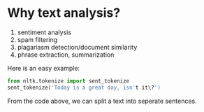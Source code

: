 # Why text analysis?

1. sentiment analysis
2. spam filtering
3. plagariasm detection/document similarity
4. phrase extraction, summarization

Here is an easy example:

```python
from nltk.tokenize import sent_tokenize
sent_tokenize('Today is a great day, isn't it\?')
```
From the code above, we can split a text into seperate sentences.
